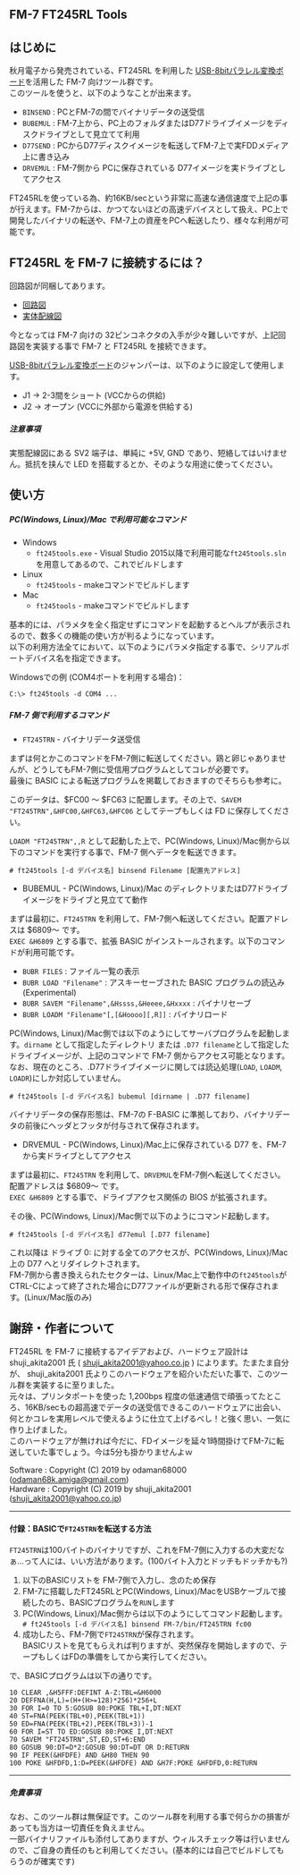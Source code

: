FM-7 FT245RL Tools
-----

## はじめに

秋月電子から発売されている、FT245RL を利用した [USB-8bitパラレル変換ボード](http://akizukidenshi.com/catalog/g/gK-01799/)を活用した FM-7 向けツール群です。  
このツールを使うと、以下のようなことが出来ます。

* `BINSEND` : PCとFM-7の間でバイナリデータの送受信
* `BUBEMUL` : FM-7上から、PC上のフォルダまたはD77ドライブイメージをディスクドライブとして見立てて利用
* `D77SEND` : PCからD77ディスクイメージを転送してFM-7上で実FDDメディア上に書き込み
* `DRVEMUL` : FM-7側から PCに保存されている D77イメージを実ドライブとしてアクセス

FT245RLを使っている為、約16KB/secという非常に高速な通信速度で上記の事が行えます。FM-7からは、かつてないほどの高速デバイスとして扱え、PC上で開発したバイナリの転送や、FM-7上の資産をPCへ転送したり、様々な利用が可能です。

## FT245RL を FM-7 に接続するには？

回路図が同梱してあります。

* [回路図](https://github.com/odaman68000/FM7_FT245RL_TOOLS/blob/master/FM7用FT245回路図201905.png)
* [実体配線図](https://github.com/odaman68000/FM7_FT245RL_TOOLS/blob/master/FM7用FT245実体配線図201905.png)

今となっては FM-7 向けの 32ピンコネクタの入手が少々難しいですが、上記回路図を実装する事で FM-7 と FT245RL を接続できます。

[USB-8bitパラレル変換ボード](http://akizukidenshi.com/catalog/g/gK-01799/)のジャンパーは、以下のように設定して使用します。
* J1 → 2-3間をショート (VCCからの供給)
* J2 → オープン (VCCに外部から電源を供給する)

##### 注意事項

実態配線図にある SV2 端子は、単純に +5V, GND であり、短絡してはいけません。抵抗を挟んで LED を搭載するとか、そのような用途に使ってください。

## 使い方

##### PC(Windows, Linux)/Mac で利用可能なコマンド
* Windows
    * `ft245tools.exe` - Visual Studio 2015以降で利用可能な`ft245tools.sln`を用意してあるので、これでビルドします
* Linux
    * `ft245tools` - makeコマンドでビルドします
* Mac
    * `ft245tools` - makeコマンドでビルドします

基本的には、パラメタを全く指定せずにコマンドを起動するとヘルプが表示されるので、数多くの機能の使い方が判るようになっています。  
以下の利用方法全てにおいて、以下のようにパラメタ指定する事で、シリアルポートデバイス名を指定できます。

Windowsでの例 (COM4ポートを利用する場合)：  
```
C:\> ft245tools -d COM4 ...
```

##### FM-7 側で利用するコマンド

* `FT245TRN` - バイナリデータ送受信

まずは何とかこのコマンドをFM-7側に転送してください。鶏と卵じゃありませんが、どうしてもFM-7側に受信用プログラムとしてコレが必要です。  
最後に BASIC による転送プログラムを掲載しておきますのでそちらも参考に。  

このデータは、$FC00 〜 $FC63 に配置します。その上で、`SAVEM "FT245TRN",&HFC00,&HFC63,&HFC06` としてテープもしくは FD に保存してください。  

`LOADM "FT245TRN",,R` として起動した上で、PC(Windows, Linux)/Mac側から以下のコマンドを実行する事で、FM-7 側へデータを転送できます。

```
# ft245tools [-d デバイス名] binsend Filename [配置先アドレス]
```
 
* BUBEMUL - PC(Windows, Linux)/Mac のディレクトリまたはD77ドライブイメージをドライブと見立てて動作

まずは最初に、`FT245TRN` を利用して、FM-7側へ転送してください。配置アドレスは $6809〜 です。  
`EXEC &H6809` とする事で、拡張 BASIC がインストールされます。以下のコマンドが利用可能です。

* `BUBR FILES` : ファイル一覧の表示
* `BUBR LOAD "Filename"` : アスキーセーブされた BASIC プログラムの読込み (Experimental)
* `BUBR SAVEM "Filename",&Hssss,&Heeee,&Hxxxx` : バイナリセーブ
* `BUBR LOADM "Filename"[,[&Hoooo][,R]]` : バイナリロード

PC(Windows, Linux)/Mac側では以下のようにしてサーバプログラムを起動します。`dirname` として指定したディレクトリ または `.D77 filename`として指定したドライブイメージが、上記のコマンドで FM-7 側からアクセス可能となります。  
なお、現在のところ、.D77ドライブイメージに関しては読込処理(`LOAD`, `LOADM`, `LOADR`)にしか対応していません。

```
# ft245tools [-d デバイス名] bubemul [dirname | .D77 filename]
```

バイナリデータの保存形態は、FM-7の F-BASIC に準拠しており、バイナリデータの前後にヘッダとフッタが付与されて保存されます。

* DRVEMUL - PC(Windows, Linux)/Mac上に保存されている D77 を、FM-7から実ドライブとしてアクセス

まずは最初に、`FT245TRN` を利用して、`DRVEMUL`をFM-7側へ転送してください。配置アドレスは $6809〜 です。  
`EXEC &H6809` とする事で、ドライブアクセス関係の BIOS が拡張されます。  

その後、PC(Windows, Linux)/Mac側で以下のようにコマンド起動します。

```
# ft245tools [-d デバイス名] d77emul [.D77 filename]
```

これ以降は ドライブ 0: に対する全てのアクセスが、PC(Windows, Linux)/Mac上の D77 へとリダイレクトされます。  
FM-7側から書き換えられたセクターは、Linux/Mac上で動作中の`ft245tools`がCTRL-Cによって終了された場合にD77ファイルが更新される形で保存されます。(Linux/Mac版のみ)

## 謝辞・作者について

FT245RL を FM-7 に接続するアイデアおよび、ハードウェア設計は shuji_akita2001 氏 ( shuji_akita2001@yahoo.co.jp ) によります。たまたま自分が、 shuji_akita2001 氏よりこのハードウェアを紹介いただいた事で、このツール群を実装するに至りました。  
元々は、プリンタポートを使った 1,200bps 程度の低速通信で頑張ってたところ、16KB/secもの超高速でデータの送受信できるこのハードウェアに出会い、何とかコレを実用レベルで使えるように仕立て上げるべし！と強く思い、一気に作り上げました。  
このハードウェアが無ければ今だに、FDイメージを延々1時間掛けてFM-7に転送していた事でしょう。今は5分も掛かりませんよｗ

Software : Copyright (C) 2019 by odaman68000 (odaman68k.amiga@gmail.com)  
Hardware : Copyright (C) 2019 by shuji_akita2001 (shuji_akita2001@yahoo.co.jp)

-----
#### 付録：BASICで`FT245TRN`を転送する方法

`FT245TRN`は100バイトのバイナリですが、これをFM-7側に入力するの大変だなぁ...って人には、いい方法があります。(100バイト入力とドッチもドッチかも?)  

1. 以下のBASICリストを FM-7側で入力し、念のため保存
1. FM-7に搭載したFT245RLとPC(Windows, Linux)/MacをUSBケーブルで接続したのち、BASICプログラムを`RUN`します
1. PC(Windows, Linux)/Mac側からは以下のようにしてコマンド起動します。  
    `# ft245tools [-d デバイス名] binsend FM-7/bin/FT245TRN fc00`
1. 成功したら、FM-7側で`FT245TRN`が保存されます。  
    BASICリストを見てもらえれば判りますが、突然保存を開始しますので、テープもしくはFDの準備をしてから実行してください。

で、BASICプログラムは以下の通りです。

```
10 CLEAR ,&H5FFF:DEFINT A-Z:TBL=&H6000
20 DEFFNA(H,L)=(H+(H>=128)*256)*256+L
30 FOR I=0 TO 5:GOSUB 80:POKE TBL+I,DT:NEXT
40 ST=FNA(PEEK(TBL+0),PEEK(TBL+1))
50 ED=FNA(PEEK(TBL+2),PEEK(TBL+3))-1
60 FOR I=ST TO ED:GOSUB 80:POKE I,DT:NEXT
70 SAVEM "FT245TRN",ST,ED,ST+6:END
80 GOSUB 90:DT=D*2:GOSUB 90:DT=DT OR D:RETURN
90 IF PEEK(&HFDFE) AND &H80 THEN 90
100 POKE &HFDFD,1:D=PEEK(&HFDFE) AND &H7F:POKE &HFDFD,0:RETURN
```

-----
##### 免責事項
なお、このツール群は無保証です。このツール群を利用する事で何らかの損害があっても当方は一切責任を負えません。  
一部バイナリファイルも添付してありますが、ウィルスチェック等は行いませんので、ご自身の責任のもと利用してください。(基本的には自己でビルドしてもらうのが確実です)
